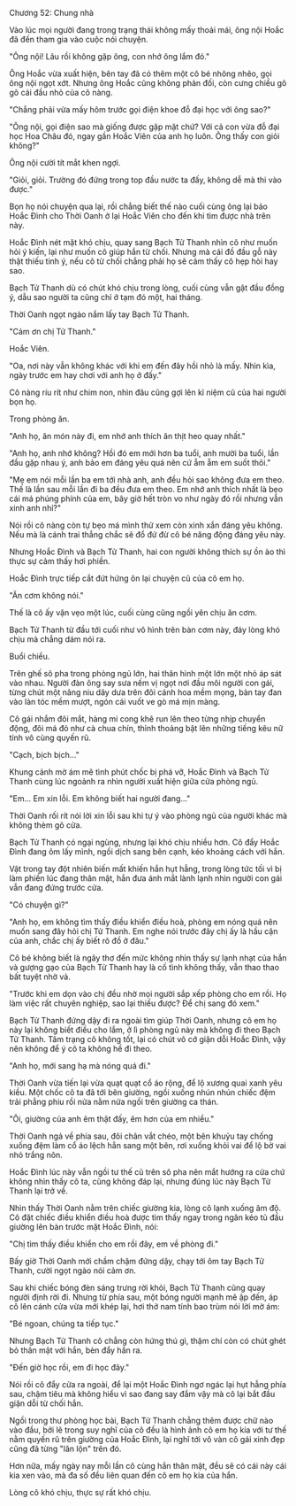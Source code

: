 




Chương 52: Chung nhà


Vào lúc mọi người đang trong trạng thái không mấy thoải mái, ông nội Hoắc đã đến tham gia vào cuộc nói chuyện.

"Ông nội! Lâu rồi không gặp ông, con nhớ ông lắm đó."

Ông Hoắc vừa xuất hiện, bên tay đã có thêm một cô bé nhõng nhẽo, gọi ông nội ngọt xớt. Nhưng ông Hoắc cũng không phản đối, còn cưng chiều gõ gõ cái đầu nhỏ của cô nàng.

"Chẳng phải vừa mấy hôm trước gọi điện khoe đỗ đại học với ông sao?"

"Ông nội, gọi điện sao mà giống được gặp mặt chứ? Với cả con vừa đỗ đại học Hoa Châu đó, ngay gần Hoắc Viên của anh họ luôn. Ông thấy con giỏi không?"

Ông nội cười tít mắt khen ngợi.

"Giỏi, giỏi. Trường đó đứng trong top đầu nước ta đấy, không dễ mà thi vào được."

Bọn họ nói chuyện qua lại, rồi chẳng biết thế nào cuối cùng ông lại bảo Hoắc Đình cho Thời Oanh ở lại Hoắc Viên cho đến khi tìm được nhà trên này.

Hoắc Đình nét mặt khó chịu, quay sang Bạch Tử Thanh nhìn cô như muốn hỏi ý kiến, lại như muốn cô giúp hắn từ chối. Nhưng mà cái đồ đầu gỗ này thật thiếu tinh ý, nếu cô từ chối chẳng phải họ sẽ cảm thấy cô hẹp hòi hay sao.

Bạch Tử Thanh dù có chút khó chịu trong lòng, cuối cùng vẫn gật đầu đồng ý, dẫu sao người ta cũng chỉ ở tạm đó một, hai tháng.

Thời Oanh ngọt ngào nắm lấy tay Bạch Tử Thanh.



"Cảm ơn chị Tử Thanh."

Hoắc Viên.

"Oa, nơi này vẫn không khác với khi em đến đây hồi nhỏ là mấy. Nhìn kìa, ngày trước em hay chơi với anh họ ở đấy."

Cô nàng ríu rít như chim non, nhìn đâu cũng gợi lên kỉ niệm cũ của hai người bọn họ.

Trong phòng ăn.

"Anh họ, ăn món này đi, em nhớ anh thích ăn thịt heo quay nhất."

"Anh họ, anh nhớ không? Hồi đó em mới hơn ba tuổi, anh mười ba tuổi, lần đầu gặp nhau ý, anh bảo em đáng yêu quá nên cứ ẵm ẵm em suốt thôi."

"Mẹ em nói mỗi lần ba em tới nhà anh, anh đều hỏi sao không đưa em theo. Thế là lần sau mỗi lần đi ba đều đưa em theo. Em nhớ anh thích nhất là bẹo cái má phúng phính của em, bây giờ hết tròn vo như ngày đó rồi nhưng vẫn xinh anh nhỉ?"

Nói rồi cô nàng còn tự bẹo má mình thử xem còn xinh xắn đáng yêu không. Nếu mà là cánh trai thẳng chắc sẽ đổ đứ đừ cô bé năng động đáng yêu này.

Nhưng Hoắc Đình và Bạch Tử Thanh, hai con người không thích sự ồn ào thì thực sự cảm thấy hơi phiền.

Hoắc Đình trực tiếp cắt đứt hứng ôn lại chuyện cũ của cô em họ.

"Ăn cơm không nói."

Thế là cô ấy vặn vẹo một lúc, cuối cùng cũng ngồi yên chịu ăn cơm.

Bạch Tử Thanh từ đầu tới cuối như vô hình trên bàn cơm này, đáy lòng khó chịu mà chẳng dám nói ra.

Buổi chiều.

Trên ghế sô pha trong phòng ngủ lớn, hai thân hình một lớn một nhỏ áp sát vào nhau. Người đàn ông say sưa nếm vị ngọt nơi đầu môi người con gái, từng chút một nâng niu dây dưa trên đôi cánh hoa mềm mọng, bàn tay đan vào làn tóc mềm mượt, ngón cái vuốt ve gò má mịn màng.

Cô gái nhắm đôi mắt, hàng mi cong khẽ run lên theo từng nhịp chuyển động, đôi má đỏ như cà chua chín, thỉnh thoảng bật lên những tiếng kêu nữ tính vô cùng quyến rũ.



"Cạch, bịch bịch..."

Khung cảnh mờ ám mê tình phút chốc bị phá vỡ, Hoắc Đình và Bạch Tử Thanh cùng lúc ngoảnh ra nhìn người xuất hiện giữa cửa phòng ngủ.

"Em... Em xin lỗi. Em không biết hai người đang..."

Thời Oanh rối rít nói lời xin lỗi sau khi tự ý vào phòng ngủ của người khác mà không thèm gõ cửa.

Bạch Tử Thanh có ngại ngùng, nhưng lại khó chịu nhiều hơn. Cô đẩy Hoắc Đình đang ôm lấy mình, ngồi dịch sang bên cạnh, kéo khoảng cách với hắn.

Vật trong tay đột nhiên biến mất khiến hắn hụt hẫng, trong lòng tức tối vì bị làm phiền lúc đang thân mật, hắn đưa ánh mắt lành lạnh nhìn người con gái vẫn đang đứng trước cửa.

"Có chuyện gì?"

"Anh họ, em không tìm thấy điều khiển điều hoà, phòng em nóng quá nên muốn sang đây hỏi chị Tử Thanh. Em nghe nói trước đây chị ấy là hầu cận của anh, chắc chị ấy biết rõ đồ ở đâu."

Cô bé không biết là ngây thơ đến mức không nhìn thấy sự lạnh nhạt của hắn và gượng gạo của Bạch Tử Thanh hay là cố tình không thấy, vẫn thao thao bất tuyệt nhờ vả.

"Trước khi em dọn vào chị đều nhờ mọi người sắp xếp phòng cho em rồi. Họ làm việc rất chuyên nghiệp, sao lại thiếu được? Để chị sang đó xem."

Bạch Tử Thanh đứng dậy đi ra ngoài tìm giúp Thời Oanh, nhưng cô em họ này lại không biết điều cho lắm, ở lì phòng ngủ này mà không đi theo Bạch Tử Thanh. Tâm trạng cô không tốt, lại có chút vô cớ giận dỗi Hoắc Đình, vậy nên không để ý cô ta không hề đi theo.

"Anh họ, mới sang hạ mà nóng quá đi."

Thời Oanh vừa tiến lại vừa quạt quạt cổ áo rộng, để lộ xương quai xanh yêu kiều. Một chốc cô ta đã tới bên giường, ngồi xuống nhún nhún chiếc đệm trải phẳng phiu rồi nửa nằm nửa ngồi trên giường ca thán.

"Ôi, giường của anh êm thật đấy, êm hơn của em nhiều."

Thời Oanh ngả về phía sau, đôi chân vắt chéo, một bên khuỷu tay chống xuống đệm làm cổ áo lệch hẳn sang một bên, rơi xuống khỏi vai để lộ bờ vai nhỏ trắng nõn.

Hoắc Đình lúc này vẫn ngồi tư thế cũ trên sô pha nên mắt hướng ra cửa chứ không nhìn thấy cô ta, cũng không đáp lại, nhưng đúng lúc này Bạch Tử Thanh lại trở về.



Nhìn thấy Thời Oanh nằm trên chiếc giường kia, lòng cô lạnh xuống âm độ. Cô đặt chiếc điều khiển điều hoà được tìm thấy ngay trong ngăn kéo tủ đầu giường lên bàn trước mặt Hoắc Đình, nói:

"Chị tìm thấy điều khiển cho em rồi đây, em về phòng đi."

Bấy giờ Thời Oanh mới chầm chậm đứng dậy, chạy tới ôm tay Bạch Tử Thanh, cười ngọt ngào nói cảm ơn.

Sau khi chiếc bóng đèn sáng trưng rời khỏi, Bạch Tử Thanh cũng quay người định rời đi. Nhưng từ phía sau, một bóng người mạnh mẽ ập đến, áp cô lên cánh cửa vừa mới khép lại, hơi thở nam tính bao trùm nói lời mờ ám:

"Bé ngoan, chúng ta tiếp tục."

Nhưng Bạch Tử Thanh cô chẳng còn hứng thú gì, thậm chí còn có chút ghét bỏ thân mật với hắn, bèn đẩy hắn ra.

"Đến giờ học rồi, em đi học đây."

Nói rồi cô đẩy cửa ra ngoài, để lại một Hoắc Đình ngơ ngác lại hụt hẫng phía sau, chậm tiêu mà không hiểu vì sao đang say đắm vậy mà cô lại bắt đầu giận dỗi từ chối hắn.

Ngồi trong thư phòng học bài, Bạch Tử Thanh chẳng thêm được chữ nào vào đầu, bởi lẽ trong suy nghĩ của cô đều là hình ảnh cô em họ kia với tư thế nằm quyến rũ trên giường của Hoắc Đình, lại nghĩ tới vô vàn cô gái xinh đẹp cũng đã từng "lăn lộn" trên đó.

Hơn nữa, mấy ngày nay mỗi lần cô cùng hắn thân mật, đều sẽ có cái này cái kia xen vào, mà đa số đều liên quan đến cô em họ kia của hắn.

Lòng cô khó chịu, thực sự rất khó chịu.




